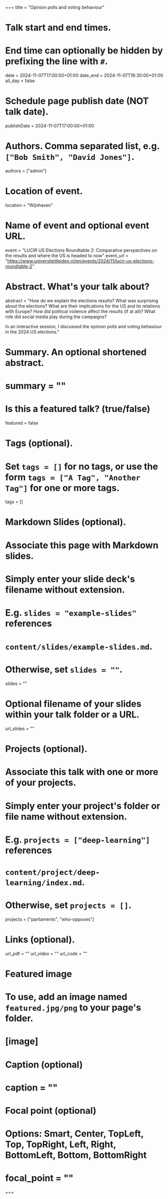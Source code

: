 +++
title = "Opinion polls and voting behaviour"

# Talk start and end times.
#   End time can optionally be hidden by prefixing the line with `#`.
date = 2024-11-07T17:00:00+01:00
date_end = 2024-11-07T18:30:00+01:00
all_day = false

# Schedule page publish date (NOT talk date).
publishDate = 2024-11-07T17:00:00+01:00

# Authors. Comma separated list, e.g. `["Bob Smith", "David Jones"]`.
authors = ["admin"]

# Location of event.
location = "Wijnhaven"

# Name of event and optional event URL.
event = "LUCIR US Elections Roundtable 2: Comparative perspectives on the results and where the US is headed to now"
event_url = "https://www.universiteitleiden.nl/en/events/2024/11/lucir-us-elections-roundtable-2"

# Abstract. What's your talk about?
abstract = "How do we explain the elections results? What was surprising about the elections? What are their implications for the US and its relations with Europe? How did political violence affect the results (if at all)? What role did social media play during the campaigns?

In an interactive session, I discussed the opinion polls and voting behaviour in the 2024 US elections."

# Summary. An optional shortened abstract.
# summary = ""

# Is this a featured talk? (true/false)
featured = false

# Tags (optional).
#   Set `tags = []` for no tags, or use the form `tags = ["A Tag", "Another Tag"]` for one or more tags.
tags = []

# Markdown Slides (optional).
#   Associate this page with Markdown slides.
#   Simply enter your slide deck's filename without extension.
#   E.g. `slides = "example-slides"` references 
#   `content/slides/example-slides.md`.
#   Otherwise, set `slides = ""`.
slides = ""

# Optional filename of your slides within your talk folder or a URL.
url_slides = ""

# Projects (optional).
#   Associate this talk with one or more of your projects.
#   Simply enter your project's folder or file name without extension.
#   E.g. `projects = ["deep-learning"]` references 
#   `content/project/deep-learning/index.md`.
#   Otherwise, set `projects = []`.
projects = ["parliaments", "who-opposes"]

# Links (optional).
url_pdf = ""
url_video = ""
url_code = ""

# Featured image
# To use, add an image named `featured.jpg/png` to your page's folder. 
# [image]
  # Caption (optional)
#  caption = ""

  # Focal point (optional)
  # Options: Smart, Center, TopLeft, Top, TopRight, Left, Right, BottomLeft, Bottom, BottomRight
#  focal_point = "" 
+++
